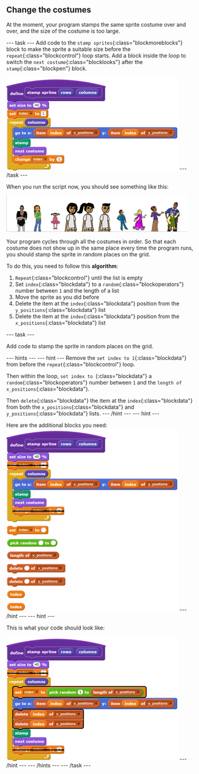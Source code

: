 ## Change the costumes

At the moment, your program stamps the same sprite costume over and over, and the size of the costume is too large.

--- task ---
Add code to the `stamp sprites`{:class="blockmoreblocks"} block to make the sprite a suitable size before the `repeat`{:class="blockcontrol"} loop starts. Add a block inside the loop to switch the `next costume`{:class="blocklooks"} after the `stamp`{:class="blockpen"} block.

![blocks_1546524631_2884126](images/blocks_1546524631_2884126.png)
--- /task ---

When you run the script now, you should see something like this:

![changed_sprites](images/changed_sprites.png)
	
Your program cycles through all the costumes in order. So that each costume does not show up in the same place every time the program runs, you should stamp the sprite in random places on the grid.

To do this, you need to follow this **algorithm**:
  1. `Repeat`{:class="blockcontrol"} until the list is empty
  1. Set `index`{:class="blockdata"} to a `random`{:class="blockoperators"} number between `1` and the length of a list
  2. Move the sprite as you did before
  3. Delete the item at the `index`{:class="blockdata"} position from the `y_positions`{:class="blockdata"} list
  4. Delete the item at the `index`{:class="blockdata"} position from the `x_positions`{:class="blockdata"} list
  
--- task ---

Add code to stamp the sprite in random places on the grid.

--- hints --- --- hint ---
Remove the `set index to 1`{:class="blockdata"} from before the `repeat`{:class="blockcontrol"} loop.

Then within the loop, `set index to `{:class="blockdata"} a `random`{:class="blockoperators"} number between `1` and the `length of x_positions`{:class="blockdata"}.

Then `delete`{:class="blockdata"} the item at the `index`{:class="blockdata"} from both the `x_positions`{:class="blockdata"} and `y_positions`{:class="blockdata"} lists.
--- /hint --- --- hint ---

Here are the additional blocks you need:
![blocks_1546524632_9946375](images/blocks_1546524632_9946375.png)
--- /hint --- --- hint ---

This is what your code should look like:

![blocks_1546524634_760944](images/blocks_1546524634_760944.png)
--- /hint --- --- /hints ---
--- /task ---
